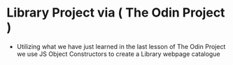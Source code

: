 # Library Project via ( The Odin Project )

- Utilizing what we have just learned in the last lesson of The Odin Project we use JS Object Constructors to create a Library webpage catalogue